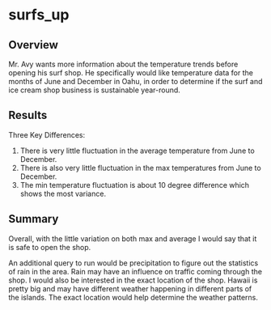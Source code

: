 # surfs_up
## Overview
Mr. Avy wants more information about the temperature trends before opening his surf shop. He specifically would like temperature data for the months of June and December in Oahu, in order to determine if the surf and ice cream shop business is sustainable year-round. 

## Results
Three Key Differences: 
1. There is very little fluctuation in the average temperature from June to December. 
2. There is also very little fluctuation in the max temperatures from June to December.
3. The min temperature fluctuation is about 10 degree difference which shows the most variance. 

## Summary

Overall, with the little variation on both max and average I would say that it is safe to open the shop. 

An additional query to run would be precipitation to figure out the statistics of rain in the area. Rain may have an influence on traffic coming through the shop. I would also be interested in the exact location of the shop. Hawaii is pretty big and may have different weather happening in different parts of the islands. The exact location would help determine the weather patterns. 
